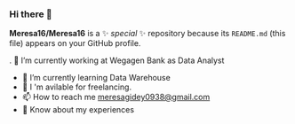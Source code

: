### Hi there 👋
**Meresa16/Meresa16** is a ✨ _special_ ✨ repository because its `README.md` (this file) appears on your GitHub profile.



. 🔭 I’m currently working at Wegagen Bank as Data Analyst
- 🌱 I’m currently learning  Data Warehouse 
- 🤝 I 'm avilable for freelancing.
- 📫 How to reach me meresagidey0938@gmail.com 
- 📄 Know about my experiences
<!--
**Meresa16/Meresa16** is a ✨ _special_ ✨ repository because its `README.md` (this file) appears on your GitHub profile.



. 🔭 I’m currently working at Wegagen Bank as Data Analyst
- 🌱 I’m currently learning  Data Warehouse 
- 🤝 I 'm avilable for freelancing.
- 📫 How to reach me meresagidey0938@gmail.com 
- 📄 Know about my experiences

-->
